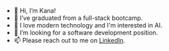 - 👋 Hi, I’m Kana!
- 🌱 I’ve graduated from a full-stack bootcamp.
- 👀 I love modern technology and I'm interested in AI.
- 💞️ I’m looking for a software development position.
- 📫 Please reach out to me on <a href="https://www.linkedin.com/in/kanaenumatalee">LinkedIn</a>.
